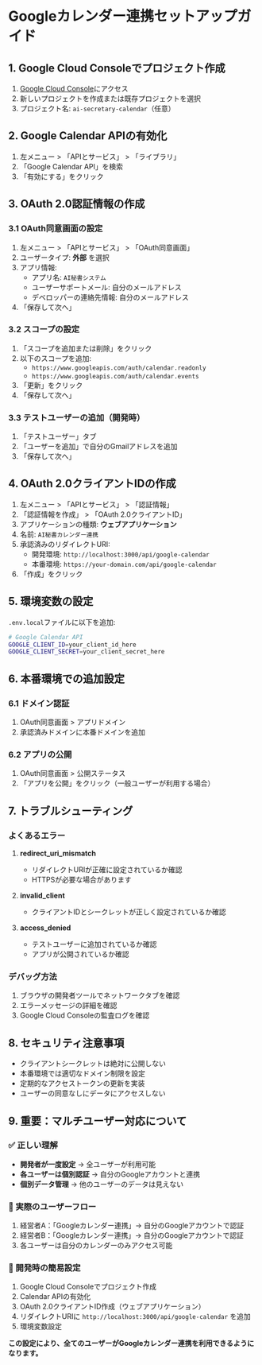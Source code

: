 # Googleカレンダー連携セットアップガイド

## 1. Google Cloud Consoleでプロジェクト作成

1. [Google Cloud Console](https://console.cloud.google.com/)にアクセス
2. 新しいプロジェクトを作成または既存プロジェクトを選択
3. プロジェクト名: `ai-secretary-calendar`（任意）

## 2. Google Calendar APIの有効化

1. 左メニュー > 「APIとサービス」 > 「ライブラリ」
2. 「Google Calendar API」を検索
3. 「有効にする」をクリック

## 3. OAuth 2.0認証情報の作成

### 3.1 OAuth同意画面の設定

1. 左メニュー > 「APIとサービス」 > 「OAuth同意画面」
2. ユーザータイプ: **外部** を選択
3. アプリ情報:
   - アプリ名: `AI秘書システム`
   - ユーザーサポートメール: 自分のメールアドレス
   - デベロッパーの連絡先情報: 自分のメールアドレス
4. 「保存して次へ」

### 3.2 スコープの設定

1. 「スコープを追加または削除」をクリック
2. 以下のスコープを追加:
   - `https://www.googleapis.com/auth/calendar.readonly`
   - `https://www.googleapis.com/auth/calendar.events`
3. 「更新」をクリック
4. 「保存して次へ」

### 3.3 テストユーザーの追加（開発時）

1. 「テストユーザー」タブ
2. 「ユーザーを追加」で自分のGmailアドレスを追加
3. 「保存して次へ」

## 4. OAuth 2.0クライアントIDの作成

1. 左メニュー > 「APIとサービス」 > 「認証情報」
2. 「認証情報を作成」 > 「OAuth 2.0クライアントID」
3. アプリケーションの種類: **ウェブアプリケーション**
4. 名前: `AI秘書カレンダー連携`
5. 承認済みのリダイレクトURI:
   - 開発環境: `http://localhost:3000/api/google-calendar`
   - 本番環境: `https://your-domain.com/api/google-calendar`
6. 「作成」をクリック

## 5. 環境変数の設定

`.env.local`ファイルに以下を追加:

```bash
# Google Calendar API
GOOGLE_CLIENT_ID=your_client_id_here
GOOGLE_CLIENT_SECRET=your_client_secret_here
```

## 6. 本番環境での追加設定

### 6.1 ドメイン認証

1. OAuth同意画面 > アプリドメイン
2. 承認済みドメインに本番ドメインを追加

### 6.2 アプリの公開

1. OAuth同意画面 > 公開ステータス
2. 「アプリを公開」をクリック（一般ユーザーが利用する場合）

## 7. トラブルシューティング

### よくあるエラー

1. **redirect_uri_mismatch**
   - リダイレクトURIが正確に設定されているか確認
   - HTTPSが必要な場合があります

2. **invalid_client**
   - クライアントIDとシークレットが正しく設定されているか確認

3. **access_denied**
   - テストユーザーに追加されているか確認
   - アプリが公開されているか確認

### デバッグ方法

1. ブラウザの開発者ツールでネットワークタブを確認
2. エラーメッセージの詳細を確認
3. Google Cloud Consoleの監査ログを確認

## 8. セキュリティ注意事項

- クライアントシークレットは絶対に公開しない
- 本番環境では適切なドメイン制限を設定
- 定期的なアクセストークンの更新を実装
- ユーザーの同意なしにデータにアクセスしない

## 9. 重要：マルチユーザー対応について

### ✅ 正しい理解
- **開発者が一度設定** → 全ユーザーが利用可能
- **各ユーザーは個別認証** → 自分のGoogleアカウントと連携
- **個別データ管理** → 他のユーザーのデータは見えない

### 🔄 実際のユーザーフロー
1. 経営者A：「Googleカレンダー連携」→ 自分のGoogleアカウントで認証
2. 経営者B：「Googleカレンダー連携」→ 自分のGoogleアカウントで認証
3. 各ユーザーは自分のカレンダーのみアクセス可能

### 📝 開発時の簡易設定
1. Google Cloud Consoleでプロジェクト作成
2. Calendar APIの有効化  
3. OAuth 2.0クライアントID作成（ウェブアプリケーション）
4. リダイレクトURIに `http://localhost:3000/api/google-calendar` を追加
5. 環境変数設定

**この設定により、全てのユーザーがGoogleカレンダー連携を利用できるようになります。**